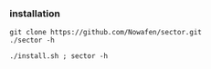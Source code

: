 ### installation
```
git clone https://github.com/Nowafen/sector.git
./sector -h
```
```
./install.sh ; sector -h
```

